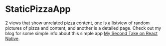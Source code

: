 # StaticPizzaApp

2 views that show unrelated pizza content, one is a listview of random pictures of pizza and content, and another is a detailed page. Check out my blog for some simple info about this simple app [My Second Take on React Native](http://arvindandrion.com/articles/my-second-take-on-react-native/ "My Second Take on React Native").
